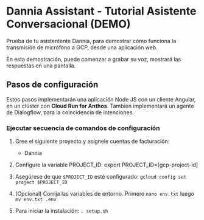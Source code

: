 # Dannia Assistant - Tutorial Asistente Conversacional (DEMO)

Prueba de tu asistentente Dannia, para demostrar cómo funciona la transmisión de micrófono a GCP, desde una aplicación web.

En esta demostración, puede comenzar a grabar su voz, mostrará las respuestas en una pantalla.

## Pasos de configuración

Estos pasos implementarán una aplicación Node JS con un cliente Angular, en un clúster con **Cloud Run for Anthos**.
También implementará un agente de Dialogflow, para la coincidencia de intenciones.

### Ejecutar secuencia de comandos de configuración

1. Cree el siguiente proyecto y asígnele cuentas de facturación:

   - Dannia

2. Configure la variable PROJECT_ID: export PROJECT_ID=[gcp-project-id]
   
3. Asegúrese de que `$PROJECT_ID` esté configurado: `gcloud config set project $PROJECT_ID`


4. (Opcional) Corrija las variables de entorno. Primero `nano env.txt` luego `mv env.txt .env`

5. Para iniciar la instalación: `. setup.sh` 

